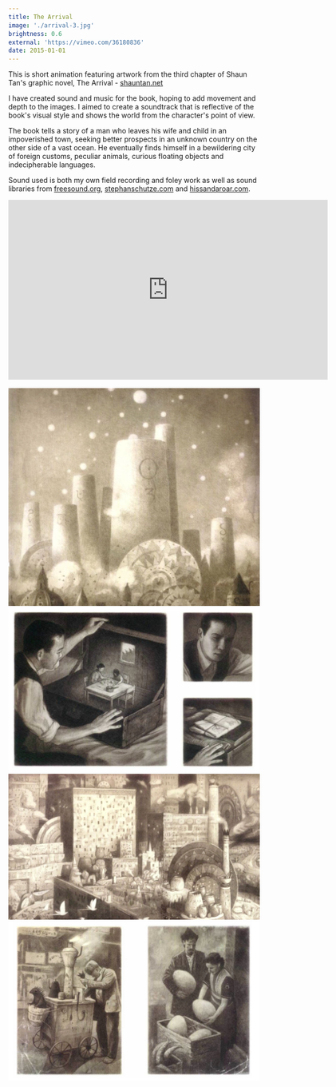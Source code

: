```yaml
---
title: The Arrival
image: './arrival-3.jpg'
brightness: 0.6
external: 'https://vimeo.com/36180836'
date: 2015-01-01
---
```


This is short animation featuring artwork from the third chapter of Shaun Tan's graphic novel, The Arrival - [shauntan.net](http://shauntan.net)

I have created sound and music for the book, hoping to add movement and depth to the images. I aimed to create a soundtrack that is reflective of the book's visual style and shows the world from the character's point of view.

The book tells a story of a man who leaves his wife and child in an impoverished town, seeking better prospects in an unknown country on the other side of a vast ocean. He eventually finds himself in a bewildering city of foreign customs, peculiar animals, curious floating objects and indecipherable languages.

Sound used is both my own field recording and foley work as well as sound libraries from [freesound.org](http://freesound.org), [stephanschutze.com](http://stephanschutze.com) and [hissandaroar.com](http://hissandaroar.com).

<p>
  <div class='embed-container'>
    <iframe src="https://player.vimeo.com/video/36180836" width="640" height="360" frameborder="0" webkitallowfullscreen mozallowfullscreen allowfullscreen></iframe>
  </div>
</p>

![The Arrival – Shaun Tan](./arrival-2.jpg)
![The Arrival – Shaun Tan](./arrival-1.jpg)
![The Arrival – Shaun Tan](./arrival-3.jpg)
![The Arrival – Shaun Tan](./arrival-4.jpg)
